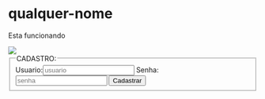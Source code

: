 # qualquer-nome
<html>
  <head>
    <title>welcome stranger</title>
  </head>
  <body>
    <p>Esta funcionando</p>
    <img src="2wCEAAkGBxMTEhUSExMWFRUXGBgbFxcXGRcbHRsXIBsYGiAXHRgbHSggGBslHxoXITEiJSkrLi4uHR8zODMtNygtLi0BCgoKDg0OGxAQGy0lICUtLS0tLS0tLS0tLS0tLS0tLS0tLS0tLS0tLS0tLS0tLS0tLS0tLS0tLS0tLS0tLS0tLf">
    <fieldset>
      <legend>CADASTRO:</legend>
      Usuario:<input type="text" placeholder="usuario">
      Senha: <input type="password" placeholder="senha">
      <button>Cadastrar</button>
    </fieldset>
  </body>
</html>
